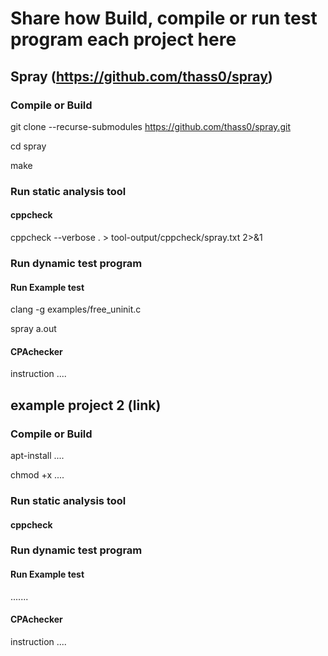 # Share how Build, compile or run test program each project here

## Spray (https://github.com/thass0/spray)

### Compile or Build
git clone --recurse-submodules https://github.com/thass0/spray.git

cd spray

make

### Run static analysis tool
#### cppcheck
cppcheck --verbose . > tool-output/cppcheck/spray.txt 2>&1


### Run dynamic test program
#### Run Example test
clang -g examples/free_uninit.c

spray a.out

#### CPAchecker
instruction ....

## example project 2 (link)
### Compile or Build
apt-install ....

chmod +x ....

### Run static analysis tool
#### cppcheck

### Run dynamic test program
#### Run Example test
.......

#### CPAchecker
instruction ....